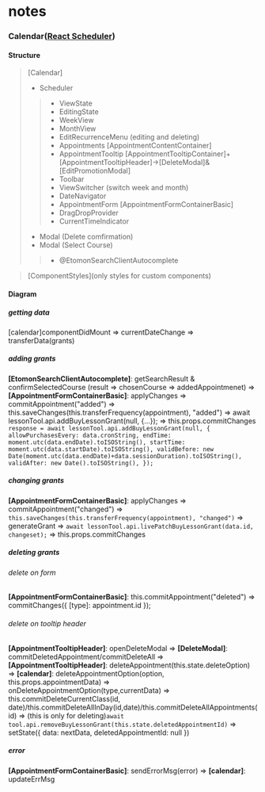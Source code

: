 # notes

### Calendar([React Scheduler](https://devexpress.github.io/devextreme-reactive/react/scheduler/docs/guides/getting-started/))
#### Structure
> [Calendar]
> + Scheduler
>> + ViewState
>> + EditingState
>> + WeekView
>> + MonthView
>> + EditRecurrenceMenu (editing and deleting)
>> + Appointments [AppointmentContentContainer]
>> + AppointmentTooltip [AppointmentTooltipContainer]+[AppointmentTooltipHeader]->[DeleteModal]&[EditPromotionModal]
>> + Toolbar
>> + ViewSwitcher (switch week and month)
>> + DateNavigator
>> + AppointmentForm [AppointmentFormContainerBasic]
>> + DragDropProvider
>> + CurrentTimeIndicator
> + Modal (Delete comfirmation)
> + Modal (Select Course)
>> + @EtomonSearchClientAutocomplete 

> [ComponentStyles](only styles for custom components)

#### Diagram
##### getting data
[calendar]componentDidMount => currentDateChange => transferData(grants)

##### adding grants
**[EtomonSearchClientAutocomplete]**: getSearchResult & confirmSelectedCourse (result => chosenCourse => addedAppointmenet) =>
**[AppointmentFormContainerBasic]**: applyChanges => commitAppointment("added") => this.saveChanges(this.transferFrequency(appointment), "added") => await lessonTool.api.addBuyLessonGrant(null, {...}); => this.props.commitChanges
`response = await lessonTool.api.addBuyLessonGrant(null, {
              allowPurchasesEvery: data.cronString,
              endTime: moment.utc(data.endDate).toISOString(),
              startTime: moment.utc(data.startDate).toISOString(),
              validBefore: new Date(moment.utc(data.endDate)+data.sessionDuration).toISOString(),
              validAfter: new Date().toISOString(),
            });`
            
##### changing grants
**[AppointmentFormContainerBasic]**: applyChanges => commitAppointment("changed") => `this.saveChanges(this.transferFrequency(appointment), "changed")` => generateGrant => `await lessonTool.api.livePatchBuyLessonGrant(data.id, changeset);` => this.props.commitChanges

##### deleting grants
###### delete on form
**[AppointmentFormContainerBasic]**: this.commitAppointment("deleted") => commitChanges({ [type]: appointment.id }); 
###### delete on tooltip header
**[AppointmentTooltipHeader]**: openDeleteModal =>
**[DeleteModal]**: commitDeletedAppointment/commitDeleteAll =>
**[AppointmentTooltipHeader]**: deleteAppointment(this.state.deleteOption) =>
**[calendar]**: deleteAppointmentOption(option, this.props.appointmentData) => onDeleteAppointmentOption(type,currentData) => this.commitDeleteCurrentClass(id, date)/this.commitDeleteAllInDay(id,date)/this.commitDeleteAllAppointments(id) => (this is only for deleting)`await tool.api.removeBuyLessonGrant(this.state.deletedAppointmentId)` => setState({ data: nextData, deletedAppointmentId: null })

##### error
**[AppointmentFormContainerBasic]**: sendErrorMsg(error) =>
**[calendar]**: updateErrMsg
